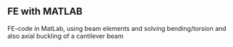 ## FE with MATLAB

FE-code in MatLab, using beam elements and solving bending/torsion and also axial buckling of a cantilever beam
